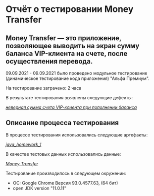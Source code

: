 # Отчёт о тестировании Money Transfer

## Money Transfer — это приложение, позволяющее выводить на экран сумму баланса VIP-клиента на счете, после осуществления перевода.
09.09.2021 - 09.09.2021 было проведено модульное тестирование (динамическое тестирование кода приложения) "Альфа Премиум".

На тестирование затрачено: 2 часа

В результате тестирования выявлены следующие дефекты:

*[неверная сумма счета VIP-клиента при пополнении баланса](https://github.com/KarpovaO/java_homework_1/issues/1)*



## Описание процесса тестирования

В процессе тестирования использовались следующие артефакты:

*[java_homework_1](https://github.com/KarpovaO/java_homework_1/blob/master/src/Main.java)*


В качестве тестовых данных использовались данные:

*[Money Transfer](https://github.com/netology-code/javaqa-homeworks/blob/master/intro/MERGED.md)*

Тестирование производилось в следующем окружении:
* ОС: Google Chrome Версия 93.0.4577.63, (64 бит)
* open JDK version "11.0.11"
